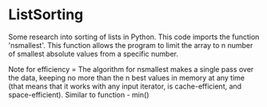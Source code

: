 # ListSorting
Some research into sorting of lists in Python.
This code imports the function 'nsmallest'.
This function allows the program to limit the array to n number of smallest absolute values from a specific number.

Note for efficiency = The algorithm for nsmallest makes a single pass over the data, keeping no more than the n best values in memory at any time (that means that it works with any input iterator, is cache-efficient, and space-efficient).
Similar to function - min()
